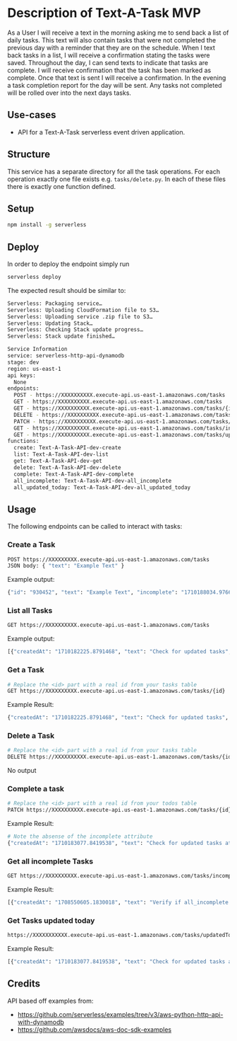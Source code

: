 <!--
title: 'AWS Serverless HTTP API with DynamoDB store'
description: 'HTTP API for Text-A-Task application modeled from https://github.com/serverless/examples/blob/v3/aws-python-http-api-with-dynamodb/README.md'
layout: Doc
framework: v1
platform: AWS
language: Python
-->


# Description of Text-A-Task MVP

As a User I will receive a text in the morning asking me to send back a list of daily tasks. This text will also contain tasks that were not completed the previous day with a reminder that they are on the schedule. When I text back tasks in a list, I will receive a confirmation stating the tasks were saved. Throughout the day, I can send texts to indicate that tasks are complete. I will receive confirmation that the task has been marked as complete. Once that text is sent I will receive a confirmation. In the evening a task completion report for the day will be sent. Any tasks not completed will be rolled over into the next days tasks.


## Use-cases

- API for a Text-A-Task serverless event driven application.


## Structure

This service has a separate directory for all the task operations. For each operation exactly one file exists e.g. `tasks/delete.py`. In each of these files there is exactly one function defined.

## Setup

```bash
npm install -g serverless
```

## Deploy

In order to deploy the endpoint simply run

```bash
serverless deploy
```

The expected result should be similar to:

```bash
Serverless: Packaging service…
Serverless: Uploading CloudFormation file to S3…
Serverless: Uploading service .zip file to S3…
Serverless: Updating Stack…
Serverless: Checking Stack update progress…
Serverless: Stack update finished…

Service Information
service: serverless-http-api-dynamodb
stage: dev
region: us-east-1
api keys:
  None
endpoints:
  POST - https://XXXXXXXXXX.execute-api.us-east-1.amazonaws.com/tasks
  GET - https://XXXXXXXXXX.execute-api.us-east-1.amazonaws.com/tasks
  GET - https://XXXXXXXXXX.execute-api.us-east-1.amazonaws.com/tasks/{id}
  DELETE - https://XXXXXXXXXX.execute-api.us-east-1.amazonaws.com/tasks/{id}
  PATCH - https://XXXXXXXXXX.execute-api.us-east-1.amazonaws.com/tasks/{id}/complete
  GET - https://XXXXXXXXXX.execute-api.us-east-1.amazonaws.com/tasks/incomplete
  GET - https://XXXXXXXXXX.execute-api.us-east-1.amazonaws.com/tasks/updatedToday
functions:
  create: Text-A-Task-API-dev-create
  list: Text-A-Task-API-dev-list
  get: Text-A-Task-API-dev-get
  delete: Text-A-Task-API-dev-delete
  complete: Text-A-Task-API-dev-complete
  all_incomplete: Text-A-Task-API-dev-all_incomplete
  all_updated_today: Text-A-Task-API-dev-all_updated_today
```

## Usage

The following endpoints can be called to interact with tasks:

### Create a Task

```bash
POST https://XXXXXXXXX.execute-api.us-east-1.amazonaws.com/tasks
JSON body: { "text": "Example Text" }
```

Example output:

```bash
{"id": "930452", "text": "Example Text", "incomplete": "1710188034.9766896", "updatedAt": "1710188034.9766896", "createdAt": "1710188034.9766896"}
```

### List all Tasks

```bash
GET https://XXXXXXXXXX.execute-api.us-east-1.amazonaws.com/tasks
```

Example output:
```bash
[{"createdAt": "1710182225.8791468", "text": "Check for updated tasks", "id": "831618", "updatedAt": 1710182249521}, {"createdAt": "1710183077.8419538", "text": "Check for updated tasks attempt 3", "id": "973336", "updatedAt": 1710183087}, {"createdAt": "1708547810.9842713", "text": "Review if complete task works", "id": "915046", "updatedAt": 1708549537921}, {"createdAt": "1710182639.9228485", "text": "Check for updated tasks attempt 2", "id": "644512", "updatedAt": 1710182928}, {"createdAt": "1708550605.1830018", "text": "Verify if all_incomplete function works", "id": "351684", "updatedAt": 1710182981}]
```

### Get a Task

```bash
# Replace the <id> part with a real id from your tasks table
GET https://XXXXXXXXXX.execute-api.us-east-1.amazonaws.com/tasks/{id}
```

Example Result:
```bash
{"createdAt": "1710182225.8791468", "text": "Check for updated tasks", "id": "831618", "updatedAt": 1710182249521}
```

### Delete a Task

```bash
# Replace the <id> part with a real id from your tasks table
DELETE https://XXXXXXXXXX.execute-api.us-east-1.amazonaws.com/tasks/{id}
```

No output

### Complete a task

```bash
# Replace the <id> part with a real id from your todos table
PATCH https://XXXXXXXXXX.execute-api.us-east-1.amazonaws.com/tasks/{id}/complete
```

Example Result:

```bash
# Note the absense of the incomplete attribute
{"createdAt": "1710183077.8419538", "text": "Check for updated tasks attempt 3", "id": "973336", "updatedAt": 1710183087}
```

### Get all incomplete Tasks

```bash
GET https://XXXXXXXXXX.execute-api.us-east-1.amazonaws.com/tasks/incomplete
```

Example Result:

```bash
[{"createdAt": "1708550605.1830018", "text": "Verify if all_incomplete function works", "id": "351684", "updatedAt": "1708550605.1830018", "incomplete": "1708550605.1830018"}]
```

### Get Tasks updated today

```bash
https://XXXXXXXXXXX.execute-api.us-east-1.amazonaws.com/tasks/updatedToday
```

Example Result:
```bash
[{"createdAt": "1710183077.8419538", "text": "Check for updated tasks attempt 3", "id": "973336", "updatedAt": 1710183087}, {"createdAt": "1710182639.9228485", "text": "Check for updated tasks attempt 2", "id": "644512", "updatedAt": 1710182928}, {"createdAt": "1708550605.1830018", "text": "Verify if all_incomplete function works", "id": "351684", "updatedAt": 1710182981}]
```

## Credits

API based off examples from:
- https://github.com/serverless/examples/tree/v3/aws-python-http-api-with-dynamodb
- https://github.com/awsdocs/aws-doc-sdk-examples
